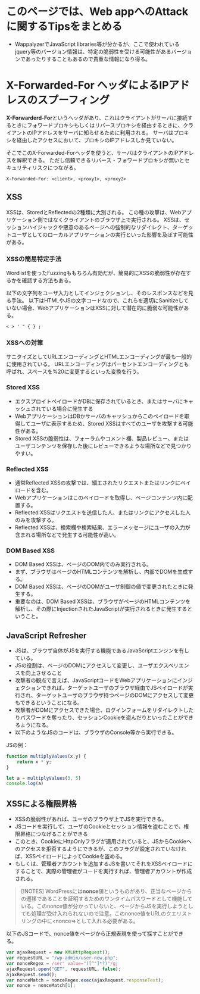 # このページでは、Web appへのAttackに関するTipsをまとめる

- WappalyzerでJavaScript libraries等が分かるが、ここで使われているjquery等のバージョン情報は、特定の脆弱性を受ける可能性があるバージョンであったりすることもあるので貴重な情報になり得る。

# X-Forwarded-For ヘッダによるIPアドレスのスプーフィング
**X-Forwarderd-For**というヘッダがあり、これはクライアントがサーバに接続するときにフォワードプロキシもしくはリバースプロキシを経由するときに、クライアントのIPアドレスをサーバに知らせるために利用される。
サーバはプロキシを経由したアクセスにおいて、プロキシのIPアドレスしか見ていない。

そこでこのX-Forwarded-Forヘッダを使うと、サーバはクライアントのIPアドレスを解釈できる。
ただし信頼できるリバース・フォワードプロキシが無いとセキュリティリスクにつながる。

```
X-Forwarded-For: <client>, <proxy1>, <proxy2>
```

## XSS
XSSは、StoredとReflectedの2種類に大別される。
この種の攻撃は、Webアプリケーション側ではなくクライアントのブラウザ上で実行される。
XSSは、セッションハイジャックや悪意のあるページへの強制的なリダイレクト、ターゲットユーザとしてのローカルアプリケーションの実行といった影響を及ぼす可能性がある。

### XSSの簡易特定手法
Wordlistを使ったFuzzingももちろん有効だが、簡易的にXSSの脆弱性が存在するかを確認する方法もある。

以下の文字列をユーザ入力としてインジェクションし、そのレスポンスなどを見る手法。
以下はHTMLやJSの文字コードなので、これらを適切にSanitizeしていない場合、WebアプリケーションはXSSに対して潜在的に脆弱な可能性がある。
```
< > ' " { } ;
```

### XSSへの対策
サニタイズとしてURLエンコーディングとHTMLエンコーディングが最も一般的に使用されている。
URLエンコーディングはパーセントエンコーディングとも呼ばれ、スペースを%20に変更するといった変換を行う。

### Stored XSS
- エクスプロイトペイロードがDBに保存されているとき、またはサーバにキャッシュされている場合に発生する
- WebアプリケーションはDBかサーバのキャッシュからこのペイロードを取得してユーザに表示するため、Stored XSSはすべてのユーザを攻撃する可能性がある。
- Stored XSSの脆弱性は、フォーラムやコメント欄、製品レビュー、またはユーザコンテンツを保存した後にレビューできるような場所などで見つかりやすい。

### Reflected XSS
- 通常Reflected XSSの攻撃では、細工されたリクエストまたはリンクにペイロードを含む。
- Webアプリケーションはこのペイロードを取得し、ページコンテンツ内に配置する。
- Reflected XSSはリクエストを送信した人、またはリンクにアクセスした人のみを攻撃する。
- Reflected XSSは、検索欄や検索結果、エラーメッセージにユーザの入力が含まれる場所などで発生する可能性が高い。

### DOM Based XSS
- DOM Based XSSは、ページのDOM内でのみ実行される。
- まず、ブラウザはページのHTMLコンテンツを解析し、内部でDOMを生成する。
- DOM Based XSSは、ページのDOMがユーザ制御の値で変更されたときに発生する。
- 重要なのは、DOM Based XSSは、ブラウザがページのHTMLコンテンツを解析し、その際にInjectionされたJavaScriptが実行されるときに発生するということ。

## JavaScript Refresher
- JSは、ブラウザ自体がJSを実行する機能であるJavaScriptエンジンを有している。
- JSの役割は、ページのDOMにアクセスして変更し、ユーザエクスペリエンスを向上させること
- 攻撃者の観点で言えば、JavaScriptコードをWebアプリケーションにインジェクションできれば、ターゲットユーザのブラウザ経由でJSペイロードが実行され、ターゲットユーザのブラウザ持つページのDOMにアクセスして変更もできるということになる。
- 攻撃者がDOMにアクセスできた場合、ログインフォームをリダイレクトしたりパスワードを奪ったり、セッションCookieを盗んだりといったことができるようになる。
- 以下のようなJSのコードは、ブラウザのConsole等から実行できる。

JSの例：
```.js
function multiplyValues(x,y) {
    return x * y;
}

let a = multiplyValues(3, 5)
console.log(a)
```

## XSSによる権限昇格
- XSSの脆弱性があれば、ユーザのブラウザ上でJSを実行できる。
- JSコードを実行して、ユーザのCookieとセッション情報を盗むことで、権限昇格につなげることができる
- このとき、CookieにHttpOnlyフラグが適用されていると、JSからCookieへのアクセスを拒否するようにできるが、このフラグが設定されていなければ、XSSペイロードによってCookieを盗める。
- もしくは、管理者アカウントを追加するJSを書いてそれをXSSペイロードにすることで、実際の管理者がコードを実行すれば、管理者アカウントが作成される。

> [!NOTES]
> WordPressには**nonce**値というものがあり、正当なページからの遷移であることを証明するためのワンタイムパスワードとして機能している。このnonce値が分かっていないと、ページからJSを実行しようとしても処理が受け入れられないので注意。このnonce値をURLのクエリストリングの中に<nonce=>として入れる必要がある。

以下のJSコードで、nonce値をページから正規表現を使って探すことができる。
```.js
var ajaxRequest = new XMLHttpRequest();
var requestURL = "/wp-admin/user-new.php";
var nonceRegex = /ser" value="([^"]*?)"/g;
ajaxRequest.open("GET", requestURL, false);
ajaxRequest.send();
var nonceMatch = nonceRegex.exec(ajaxRequest.responseText);
var nonce = nonceMatch[1];
```


